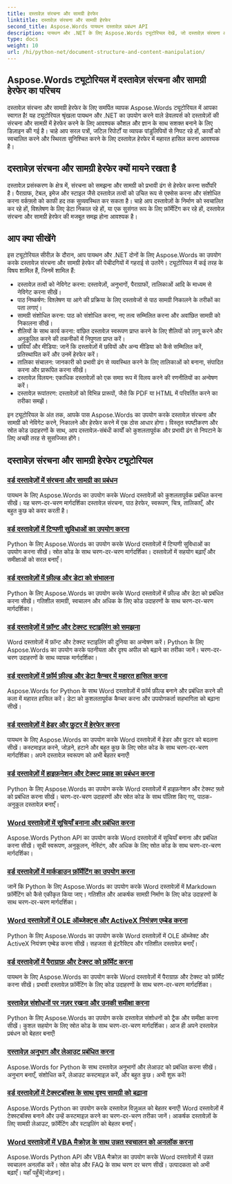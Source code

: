 ```yaml
---
title: दस्तावेज़ संरचना और सामग्री हेरफेर
linktitle: दस्तावेज़ संरचना और सामग्री हेरफेर
second_title: Aspose.Words पायथन दस्तावेज़ प्रबंधन API
description: पायथन और .NET के लिए Aspose.Words ट्यूटोरियल देखें, जो दस्तावेज़ संरचना और सामग्री हेरफेर पर ध्यान केंद्रित करते हैं। दस्तावेज़ तत्वों को कुशलतापूर्वक नेविगेट, निकालने और संशोधित करने का तरीका जानें। स्रोत कोड उदाहरण प्रदान किए गए हैं।
type: docs
weight: 10
url: /hi/python-net/document-structure-and-content-manipulation/
---
```


## Aspose.Words ट्यूटोरियल में दस्तावेज़ संरचना और सामग्री हेरफेर का परिचय

दस्तावेज़ संरचना और सामग्री हेरफेर के लिए समर्पित व्यापक Aspose.Words ट्यूटोरियल में आपका स्वागत है! यह ट्यूटोरियल श्रृंखला पायथन और .NET का उपयोग करने वाले डेवलपर्स को दस्तावेज़ों की संरचना और सामग्री में हेरफेर करने के लिए आवश्यक कौशल और ज्ञान के साथ सशक्त बनाने के लिए डिज़ाइन की गई है। चाहे आप सरल पत्रों, जटिल रिपोर्टों या व्यापक पांडुलिपियों से निपट रहे हों, कार्यों को स्वचालित करने और स्थिरता सुनिश्चित करने के लिए दस्तावेज़ हेरफेर में महारत हासिल करना आवश्यक है।

## दस्तावेज़ संरचना और सामग्री हेरफेर क्यों मायने रखता है

दस्तावेज़ प्रसंस्करण के क्षेत्र में, संरचना को समझना और सामग्री को प्रभावी ढंग से हेरफेर करना सर्वोपरि है। पैराग्राफ, टेबल, इमेज और स्टाइल जैसे दस्तावेज़ तत्वों को उचित रूप से एक्सेस करना और संशोधित करना वर्कफ़्लो को काफी हद तक सुव्यवस्थित कर सकता है। चाहे आप दस्तावेज़ों के निर्माण को स्वचालित कर रहे हों, विश्लेषण के लिए डेटा निकाल रहे हों, या एक सुसंगत रूप के लिए फ़ॉर्मेटिंग कर रहे हों, दस्तावेज़ संरचना और सामग्री हेरफेर की मजबूत समझ होना आवश्यक है।

## आप क्या सीखेंगे

इस ट्यूटोरियल सीरीज़ के दौरान, आप पायथन और .NET दोनों के लिए Aspose.Words का उपयोग करके दस्तावेज़ संरचना और सामग्री हेरफेर की पेचीदगियों में गहराई से उतरेंगे। ट्यूटोरियल में कई तरह के विषय शामिल हैं, जिनमें शामिल हैं:

- दस्तावेज़ तत्वों को नेविगेट करना: दस्तावेज़ों, अनुभागों, पैराग्राफों, तालिकाओं आदि के माध्यम से नेविगेट करना सीखें।
- पाठ निष्कर्षण: विश्लेषण या आगे की प्रक्रिया के लिए दस्तावेजों से पाठ सामग्री निकालने के तरीकों का पता लगाएं।
- सामग्री संशोधित करना: पाठ को संशोधित करना, नए तत्व सम्मिलित करना और अवांछित सामग्री को निकालना सीखें।
- शैलियों के साथ कार्य करना: वांछित दस्तावेज़ स्वरूपण प्राप्त करने के लिए शैलियों को लागू करने और अनुकूलित करने की तकनीकों में निपुणता प्राप्त करें।
- छवियाँ और मीडिया: जानें कि दस्तावेज़ों में छवियों और अन्य मीडिया को कैसे सम्मिलित करें, प्रतिस्थापित करें और उनमें हेरफेर करें।
- तालिका संचालन: जानकारी को प्रभावी ढंग से व्यवस्थित करने के लिए तालिकाओं को बनाना, संपादित करना और प्रारूपित करना सीखें।
- दस्तावेज़ विलयन: एकाधिक दस्तावेज़ों को एक समग्र रूप में विलय करने की रणनीतियों का अन्वेषण करें।
- दस्तावेज़ रूपांतरण: दस्तावेज़ों को विभिन्न प्रारूपों, जैसे कि PDF या HTML में परिवर्तित करने का तरीका समझें।

इन ट्यूटोरियल के अंत तक, आपके पास Aspose.Words का उपयोग करके दस्तावेज़ संरचना और सामग्री को नेविगेट करने, निकालने और हेरफेर करने में एक ठोस आधार होगा। विस्तृत स्पष्टीकरण और स्रोत कोड उदाहरणों के साथ, आप दस्तावेज़-संबंधी कार्यों को कुशलतापूर्वक और प्रभावी ढंग से निपटाने के लिए अच्छी तरह से सुसज्जित होंगे।

## दस्तावेज़ संरचना और सामग्री हेरफेर ट्यूटोरियल
### [वर्ड दस्तावेज़ों में संरचना और सामग्री का प्रबंधन](./document-structure-content/)
पायथन के लिए Aspose.Words का उपयोग करके Word दस्तावेज़ों को कुशलतापूर्वक प्रबंधित करना सीखें। यह चरण-दर-चरण मार्गदर्शिका दस्तावेज़ संरचना, पाठ हेरफेर, स्वरूपण, चित्र, तालिकाएँ, और बहुत कुछ को कवर करती है। 
### [वर्ड दस्तावेज़ों में टिप्पणी सुविधाओं का उपयोग करना](./document-comments/)
Python के लिए Aspose.Words का उपयोग करके Word दस्तावेज़ों में टिप्पणी सुविधाओं का उपयोग करना सीखें। स्रोत कोड के साथ चरण-दर-चरण मार्गदर्शिका। दस्तावेज़ों में सहयोग बढ़ाएँ और समीक्षाओं को सरल बनाएँ।
### [वर्ड दस्तावेज़ों में फ़ील्ड और डेटा को संभालना](./document-fields/)
Python के लिए Aspose.Words का उपयोग करके Word दस्तावेज़ों में फ़ील्ड और डेटा को प्रबंधित करना सीखें। गतिशील सामग्री, स्वचालन और अधिक के लिए कोड उदाहरणों के साथ चरण-दर-चरण मार्गदर्शिका। 
### [वर्ड दस्तावेज़ों में फ़ॉन्ट और टेक्स्ट स्टाइलिंग को समझना](./document-fonts/)
Word दस्तावेज़ों में फ़ॉन्ट और टेक्स्ट स्टाइलिंग की दुनिया का अन्वेषण करें। Python के लिए Aspose.Words का उपयोग करके पठनीयता और दृश्य अपील को बढ़ाने का तरीका जानें। चरण-दर-चरण उदाहरणों के साथ व्यापक मार्गदर्शिका।
### [वर्ड दस्तावेज़ों में फ़ॉर्म फ़ील्ड और डेटा कैप्चर में महारत हासिल करना](./document-form-fields/)
Aspose.Words for Python के साथ Word दस्तावेज़ों में फ़ॉर्म फ़ील्ड बनाने और प्रबंधित करने की कला में महारत हासिल करें। डेटा को कुशलतापूर्वक कैप्चर करना और उपयोगकर्ता सहभागिता को बढ़ाना सीखें। 
### [वर्ड दस्तावेज़ों में हेडर और फ़ुटर में हेरफेर करना](./document-headers-footers/)
पायथन के लिए Aspose.Words का उपयोग करके Word दस्तावेज़ों में हेडर और फ़ुटर को बदलना सीखें। कस्टमाइज़ करने, जोड़ने, हटाने और बहुत कुछ के लिए स्रोत कोड के साथ चरण-दर-चरण मार्गदर्शिका। अपने दस्तावेज़ स्वरूपण को अभी बेहतर बनाएँ!
### [वर्ड दस्तावेज़ों में हाइफ़नेशन और टेक्स्ट प्रवाह का प्रबंधन करना](./document-hyphenation/)
Python के लिए Aspose.Words का उपयोग करके Word दस्तावेज़ों में हाइफ़नेशन और टेक्स्ट फ़्लो को प्रबंधित करना सीखें। चरण-दर-चरण उदाहरणों और स्रोत कोड के साथ पॉलिश किए गए, पाठक-अनुकूल दस्तावेज़ बनाएँ। 
### [Word दस्तावेज़ों में सूचियाँ बनाना और प्रबंधित करना](./document-lists/)
Aspose.Words Python API का उपयोग करके Word दस्तावेज़ों में सूचियाँ बनाना और प्रबंधित करना सीखें। सूची स्वरूपण, अनुकूलन, नेस्टिंग, और अधिक के लिए स्रोत कोड के साथ चरण-दर-चरण मार्गदर्शिका। 
### [वर्ड दस्तावेज़ों में मार्कडाउन फ़ॉर्मेटिंग का उपयोग करना](./document-markdown/)
जानें कि Python के लिए Aspose.Words का उपयोग करके Word दस्तावेज़ों में Markdown फ़ॉर्मेटिंग को कैसे एकीकृत किया जाए। गतिशील और आकर्षक सामग्री निर्माण के लिए कोड उदाहरणों के साथ चरण-दर-चरण मार्गदर्शिका। 
### [Word दस्तावेज़ों में OLE ऑब्जेक्ट्स और ActiveX नियंत्रण एम्बेड करना](./document-ole-objects-active-x/)
 Python के लिए Aspose.Words का उपयोग करके Word दस्तावेज़ों में OLE ऑब्जेक्ट और ActiveX नियंत्रण एम्बेड करना सीखें। सहजता से इंटरैक्टिव और गतिशील दस्तावेज़ बनाएँ।
### [वर्ड दस्तावेज़ों में पैराग्राफ़ और टेक्स्ट को फ़ॉर्मेट करना](./document-paragraphs/)
पायथन के लिए Aspose.Words का उपयोग करके Word दस्तावेज़ों में पैराग्राफ़ और टेक्स्ट को फ़ॉर्मेट करना सीखें। प्रभावी दस्तावेज़ फ़ॉर्मेटिंग के लिए कोड उदाहरणों के साथ चरण-दर-चरण मार्गदर्शिका। 
### [दस्तावेज़ संशोधनों पर नज़र रखना और उनकी समीक्षा करना](./document-revisions/)
Python के लिए Aspose.Words का उपयोग करके दस्तावेज़ संशोधनों को ट्रैक और समीक्षा करना सीखें। कुशल सहयोग के लिए स्रोत कोड के साथ चरण-दर-चरण मार्गदर्शिका। आज ही अपने दस्तावेज़ प्रबंधन को बेहतर बनाएँ!
### [दस्तावेज़ अनुभाग और लेआउट प्रबंधित करना](./document-sections/)
Aspose.Words for Python के साथ दस्तावेज़ अनुभागों और लेआउट को प्रबंधित करना सीखें। अनुभाग बनाएँ, संशोधित करें, लेआउट कस्टमाइज़ करें, और बहुत कुछ। अभी शुरू करें! 
### [वर्ड दस्तावेज़ों में टेक्स्टबॉक्स के साथ दृश्य सामग्री को बढ़ाना](./document-textboxes/)
Aspose.Words Python का उपयोग करके दस्तावेज़ विज़ुअल को बेहतर बनाएँ! Word दस्तावेज़ों में टेक्स्टबॉक्स बनाने और उन्हें कस्टमाइज़ करने का चरण-दर-चरण तरीका जानें। आकर्षक दस्तावेज़ों के लिए सामग्री लेआउट, फ़ॉर्मेटिंग और स्टाइलिंग को बेहतर बनाएँ।
### [Word दस्तावेज़ों में VBA मैक्रोज़ के साथ उन्नत स्वचालन को अनलॉक करना](./document-vba-macros/)
 Aspose.Words Python API और VBA मैक्रोज़ का उपयोग करके Word दस्तावेज़ों में उन्नत स्वचालन अनलॉक करें। स्रोत कोड और FAQ के साथ चरण दर चरण सीखें। उत्पादकता को अभी बढ़ाएँ। यहाँ पहुँचें[जोड़ना]।